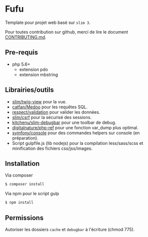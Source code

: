 # Fufu

Template pour projet web basé sur `slim 3`.

Pour toutes contribution sur github, merci de lire le document [CONTRIBUTING.md](https://github.com/Fukotaku/fufu/blob/master/CONTRIBUTING.md).


## Pre-requis

- php 5.6+
  - extension pdo
  - extension mbstring


## Librairies/outils

- [slim/twig-view](https://github.com/slimphp/Twig-View) pour la vue.
- [catfan/Medoo](https://github.com/catfan/Medoo) pour les requêtes SQL.
- [respect/validation](https://github.com/Respect/Validation) pour valider les données.
- [slim/csrf](https://github.com/slimphp/Slim-Csrf) pour la sécurisé des sessions.
- [kitchenu/slim-debugbar](https://github.com/kitchenu/Slim-DebugBar) pour une toolbar de debug.
- [digitalnature/php-ref](https://github.com/digitalnature/php-ref) pour une fonction var_dump plus optimal.
- [symfony/console](https://github.com/symfony/console) pour des commandes helpers sur console (en préparation).
- Script gulpfile.js (lib nodejs) pour la compilation less/sass/scss et minification des fichiers css/jss/images.


## Installation

Via composer

``` bash
$ composer install
```

Via npm pour le script gulp

``` bash
$ npm install
```


## Permissions

Autoriser les dossiers `cache` et `debugbar` à l'écriture (chmod 775).
